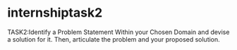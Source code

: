 # internshiptask2
TASK2:Identify a Problem Statement Within your Chosen Domain and devise a solution for it. Then, articulate the problem and your proposed solution.
